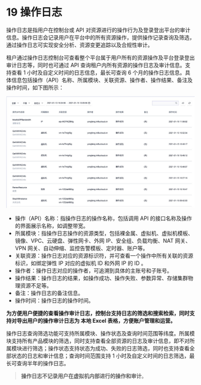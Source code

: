 # 19 操作日志

操作日志是指用户在控制台或 API 对资源进行的操作行为及登录登出平台的审计信息。操作日志会记录用户在平台中的所有资源操作，提供操作记录查询及筛选，通过操作日志可实现安全分析、资源变更追踪以及合规性审计。

租户通过操作日志控制台可查看整个平台属于用户所有的资源操作及平台登录登出审计日志等，同时也可通过 API 查询租户内所有资源的操作日志及审计信息。支持查看 1 小时及自定义时间的日志信息，最长可查询 6 个月的操作日志信息。具体信息包括操作（API）名称、所属模块、关联资源、操作者、操作结果、备注及操作时间，如下图所示：

![log](../images/userguide/log.png)

* 操作（API）名称：指操作日志的操作名称，包括调用 API 的接口名称及操作的界面展示名称，如调整带宽。
* 所属模块：指操作日志操作的资源类型，包括裸金属、虚拟机、虚拟机模板、镜像、VPC、云硬盘、弹性网卡、外网 IP、安全组、负载均衡、NAT 网关、VPN 网关、自动伸缩、监控告警模板、定时器、账户等。
* 关联资源：操作日志对应的资源标识符，并可查看一个操作中所有关联的资源标识，如绑定弹性 IP 对应的虚拟机 ID 和外网 IP 的 ID 。
* 操作者：操作日志对应的操作者，可追溯到具体的主账号和子账号。
* 操作结果：操作日志的结果，如操作成功、操作失败、参数异常、存储集群物理资源不足等。
* 备注：操作日志的备注信息。
* 操作时间：操作日志的操作时间。

**为方便用户便捷的查看操作审计日志，控制台支持日志的筛选和搜索检索，同时支持对导出用户的操作审计日志为 本地 Excel 表格，方便账户管理和运营。**

操作日志查询筛选功能可支持所属模块、操作状态及查询时间范围等纬度。所属模块支持所有产品模块的筛选，同时支持查看全部资源的日志及审计信息，即不对所属模块进行筛选；操作状态支持状态为成功、失败的日志筛选，同时也支持查看全部状态的日志和审计信息；查询时间范围支持 1 小时及自定义时间的日志筛选，最长可查询半年的操作日志。

> **操作日志不记录用户在虚拟机内部进行的操作和审计**。

